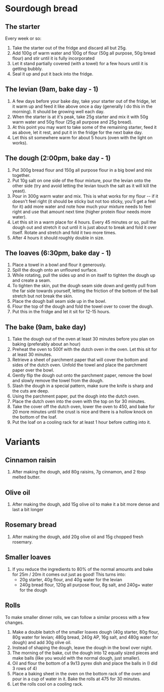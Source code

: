 # Sourdough bread

## The starter
Every week or so:
1. Take the starter out of the fridge and discard all but 25g.
1. Add 100g of warm water and 100g of flour (50g all purpose, 50g bread flour) and stir until it is fully incorporated
1. Let it stand partially covered (with a towel) for a few hours until it is getting bubbly.
1. Seal it up and put it back into the fridge.

## The levian (9am, bake day - 1)
1. A few days before your bake day, take your starter out of the fridge, let it warm up and feed it like above once a day (generally I do this in the morning). It should be growing well each day.
1. When the starter is at it's peak, take 25g starter and mix it with 50g warm water and 50g flour (25g all purpose and 25g bread).
1. At this point you may want to take some of the remaining starter, feed it as above, let it rest, and put it in the fridge for the next bake day.
1. Let this sit somewhere warm for about 5 hours (oven with the light on works).

## The dough (2:00pm, bake day - 1)
1. Put 300g bread flour and 150g all purpose flour in a big bowl and mix together.
1. Put 10g salt on one side of the flour mixture, pour the levian onto the other side (try and avoid letting the levian touch the salt as it will kill the yeast).
1. Pour in 300g warm water and mix. This is what works for my flour -- if it doesn't feel right (it should be sticky but not too sticky, you'll get a feel for it) add more water and note how much your mixture needs to feel right and use that amount next time (higher protein flour needs more water).
1. Let this sit in a warm place for 4 hours. Every 45 minutes or so, pull the dough out and stretch it out until it is just about to break and fold it over itself. Rotate and stretch and fold it two more times.
1. After 4 hours it should roughly double in size.

## The loaves (6:30pm, bake day - 1)
1. Place a towel in a bowl and flour it generously.
1. Spill the dough onto an unfloured surface.
1. While rotating, pull the sides up and in on itself to tighten the dough up and create a seam.
1. To tighten the skin, put the dough seam side down and gently pull from the far side towards yourself, letting the friction of the bottom of the ball stretch but not break the skin.
1. Place the dough ball seam side up in the bowl.
1. Flour the top of the dough and fold the towel over to cover the dough.
1. Put this in the fridge and let it sit for 12-15 hours.

## The bake (9am, bake day)
1. Take the dough out of the oven at least 30 minutes before you plan on baking (preferably about an hour)
1. Preheat the oven to 500f with the dutch oven in the oven. Let this sit for at least 30 minutes.
1. Retrieve a sheet of parchment paper that will cover the bottom and sides of the dutch oven. Unfold the towel and place the parchment paper over the bowl.
1. Gently flip the dough out onto the parchment paper, remove the bowl and slowly remove the towel from the dough.
1. Slash the dough in a special pattern, make sure the knife is sharp and the cuts are deep.
1. Using the parchment paper, put the dough into the dutch oven.
1. Place the dutch oven into the oven with the top on for 30 minutes.
1. Take the cover off the dutch oven, lower the oven to 450, and bake for 20 more minutes until the crust is nice and there is a hollow knock on the bottom of the loaf.
1. Put the loaf on a cooling rack for at least 1 hour before cutting into it.

# Variants

## Cinnamon raisin
1. After making the dough, add 80g raisins, 7g cinnamon, and 2 tbsp melted butter.

## Olive oil
1. After making the dough, add 15g olive oil to make it a bit more dense and last a bit longer

## Rosemary bread
1. After making the dough, add 20g olive oil and 15g chopped fresh rosemary.

## Smaller loaves
1. If you reduce the ingredients to 80% of the normal amounts and bake for 25m / 20m it comes out just as good! This turns into:
    * 20g starter, 40g flour, and 40g water for the levian
    * 240g bread flour, 120g all purpose flour, 8g salt, and 240g+ water for the dough
    
## Rolls
To make smaller dinner rolls, we can follow a similar process with a few changes.

1. Make a double batch of the smaller loaves dough (40g starter, 80g flour, 80g water for levian; 480g bread, 240g AP, 16g salt, and 480g water for dough) and add 30g olive oil.
1. Instead of shaping the dough, leave the dough in the bowl over night.
1. The morning of the bake, cut the dough into 12 equally sized pieces and make balls (like you would with the normal dough, just smaller).
1. Oil and flour the bottom of a 9x13 pyrex dish and place the balls in (I did 3 rows of 4)
1. Place a baking sheet in the oven on the bottom rack of the oven and pour in a cup of water in it. Bake the rolls at 475 for 30 minutes.
1. Let the rolls cool on a cooling rack.

